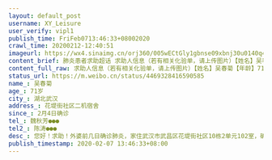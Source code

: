 ```yaml
---
layout: default_post
username: XY_Leisure
user_verify: vipl1
publish_time: FriFeb0713:46:33+08002020
crawl_time: 20200212-12:40:51
imageurl: https://wx4.sinaimg.cn/orj360/005wECtGly1gbnse09xbnj30u0140q4v.jpg,https://wx2.sinaimg.cn/orj360/005wECtGly1gbnse00o5xj30u0140ac3.jpg
content_brief: 肺炎患者求助超话 求助人信息（若有相关化验单，请上传图片）【姓名】吴春菊【年龄】71岁【所在城市】湖北武汉【所在小区、社区】花堤街社区二机宿舍【患病时间】2月4日确诊【联系方式】魏秋芳●●●【其他紧急联系人】陈涛●●●【病情描述】 您好！求助！外婆前几日确诊肺炎， ...全文
content_full_raw: 求助人信息（若有相关化验单，请上传图片）【姓名】吴春菊【年龄】71岁【所在城市】湖北武汉【所在小区、社区】花堤街社区二机宿舍【患病时间】2月4日确诊【联系方式】魏秋芳●●●【其他紧急联系人】陈涛●●●【病情描述】您好！求助！外婆前几日确诊肺炎，家住武汉市武昌区花堤街社区10栋2单元102室，确诊后情况严重，在家自行单独隔离，由同住的舅舅舅妈照顾，联系120后表示只能在家隔离等待社区上报分配床位，外婆由于年老体弱目前已经进食困难需要尽快入院治疗，但床位依然没有消息！目前舅妈也出现了发热症状，希望得到帮助外婆能尽快安排入院治疗！！！目前市民热线，市长热线，各种渠道上报已经全部联系过都还没有回音！求帮助武汉
status_url: https://m.weibo.cn/status/4469328416590585
name_: 吴春菊
age_: 71岁
city_: 湖北武汉
address_: 花堤街社区二机宿舍
since_: 2月4日确诊
tel_: 魏秋芳●●●
tel2_: 陈涛●●●
desc_: 您好！求助！外婆前几日确诊肺炎，家住武汉市武昌区花堤街社区10栋2单元102室，确诊后情况严重，在家自行单独隔离，由同住的舅舅舅妈照顾，联系120后表示只能在家隔离等待社区上报分配床位，外婆由于年老体弱目前已经进食困难需要尽快入院治疗，但床位依然没有消息！目前舅妈也出现了发热症状，希望得到帮助外婆能尽快安排入院治疗！！！目前市民热线，市长热线，各种渠道上报已经全部联系过都还没有回音！求帮助武汉
publish_timestamp: 2020-02-07 13:46:33+08:00
---
```

